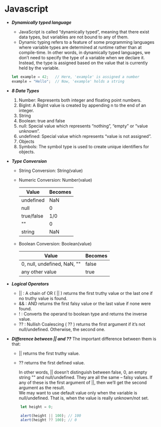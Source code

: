 # Javascript

- ***Dynamically typed language***
    - JavaScript is called “dynamically typed”, meaning that there exist data types, but variables are not bound to any of them.
    - Dynamic typing refers to a feature of some programming languages where variable types are determined at runtime rather than at compile-time. In other words, in dynamically typed languages, we don’t need to specify the type of a variable when we declare it. Instead, the type is assigned based on the value that is currently held by the variable.

    ```javascript
    let example = 42;   // Here, 'example' is assigned a number
    example = "Hello";  // Now, 'example' holds a string
    ```

- ***8 Data Types***
    1. Number: Represents both integer and floating point numbers.
    2. BigInt: A BigInt value is created by appending n to the end of an integer.
    3. String
    4. Boolean: true and false
    5. null: Special value which represents “nothing”, “empty” or “value unknown”.
    6. undefined: Special value which represents “value is not assigned”.
    7. Objects
    8. Symbols: The symbol type is used to create unique identifiers for objects.

- ***Type Conversion***
    - String Conversion: String(value)
    - Numeric Conversion: Number(value)

        | Value | Becomes |
        |----------|----------|
        | undefined  | NaN   |
        | null   | 0   |
        | true/false   | 1/0  |
        | ""| 0 |
        |string|NaN|
    - Boolean Conversion: Boolean(value)

        | Value | Becomes |
        |----------|----------|
        | 0, null, undefined, NaN, ""  | false  |
        | any other value   | true |

- ***Logical Operators***
    - || : A chain of OR ( || ) returns the first truthy value or the last one if no truthy value is found.
    - && : AND returns the first falsy value or the last value if none were found.
    - !  : Converts the operand to boolean type and returns the inverse value.
    - ?? : Nullish Coalescing ( ?? ) returns the first argument if it’s not null/undefined. Otherwise, the second one.

- ***Difference between || and ??***
    The important difference between them is that:
    - || returns the first truthy value.
    - ?? returns the first defined value.

        In other words, || doesn’t distinguish between false, 0, an empty string "" and null/undefined. They are all the same – falsy values. If any of these is the first argument of ||, then we’ll get the second argument as the result.\
        We may want to use default value only when the variable is null/undefined. That is, when the value is really unknown/not set.

    ```javascript
        let height = 0;

        alert(height || 100); // 100
        alert(height ?? 100); // 0
    ```